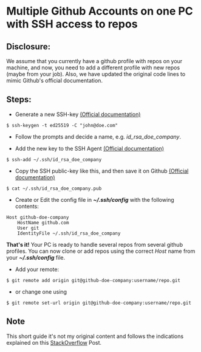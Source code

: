 # Multiple Github Accounts on one PC with SSH access to repos

## Disclosure:

We assume that you currently have a github profile with repos on your machine, and now, you need to add a different profile with new repos (maybe from your job). Also, we have updated the original code lines to mimic Github's official documentation.

## Steps:

- Generate a new SSH-key [(Official documentation)](https://docs.github.com/en/authentication/connecting-to-github-with-ssh/generating-a-new-ssh-key-and-adding-it-to-the-ssh-agent#generating-a-new-ssh-key)

```
$ ssh-keygen -t ed25519 -C "john@doe.com"
```

- Follow the prompts and decide a name, e.g. *id_rsa_doe_company*.

- Add the new key to the SSH Agent [(Official documentation)](https://docs.github.com/en/authentication/connecting-to-github-with-ssh/generating-a-new-ssh-key-and-adding-it-to-the-ssh-agent#adding-your-ssh-key-to-the-ssh-agent)

```
$ ssh-add ~/.ssh/id_rsa_doe_company
```

- Copy the SSH public-key like this, and then save it on Github [(Official documentation)](https://docs.github.com/en/authentication/connecting-to-github-with-ssh/adding-a-new-ssh-key-to-your-github-account)

```
$ cat ~/.ssh/id_rsa_doe_company.pub
```

- Create or Edit the config file in ***~/.ssh/config*** with the following contents:

```
Host github-doe-company
    HostName github.com
    User git
    IdentityFile ~/.ssh/id_rsa_doe_company
```

**That's it!** Your PC is ready to handle several repos from several github profiles. You can now clone or add repos using the correct *Host* name from your ***~/.ssh/config*** file.

- Add your remote: 

```
$ git remote add origin git@github-doe-company:username/repo.git
```

- or change one using 

```
$ git remote set-url origin git@github-doe-company:username/repo.git
```

## Note

This short guide it's not my original content and follows the indications explained on this [StackOverflow](https://stackoverflow.com/questions/3860112/multiple-github-accounts-on-the-same-computer/3860139#3860139) Post.
